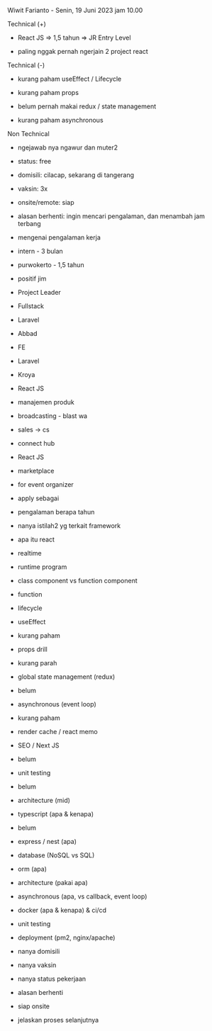 Wiwit Farianto - Senin, 19 Juni 2023 jam 10.00  

  

Technical (+)  

- React JS => 1,5 tahun => JR Entry Level  
    
- paling nggak pernah ngerjain 2 project react  
    

Technical (-)  

- kurang paham useEffect / Lifecycle  
    
- kurang paham props  
    
- belum pernah makai redux / state management  
    
- kurang paham asynchronous  
    

Non Technical  

- ngejawab nya ngawur dan muter2  
    
- status: free  
    
- domisili: cilacap, sekarang di tangerang  
    
- vaksin: 3x  
    
- onsite/remote: siap  
    
- alasan berhenti: ingin mencari pengalaman, dan menambah jam terbang   
    

  

  

- mengenai pengalaman kerja  
    

- intern - 3 bulan  
    
- purwokerto - 1,5 tahun  
    

- positif jim  
    

- Project Leader  
    
- Fullstack  
    
- Laravel  
    

- Abbad  
    

- FE  
    
- Laravel  
    

- Kroya  
    

- React JS  
    
- manajemen produk  
    
- broadcasting - blast wa  
    
- sales -> cs  
    

- connect hub  
    

- React JS  
    
- marketplace  
    
- for event organizer  
    

- apply sebagai  
    
- pengalaman berapa tahun  
    
- nanya istilah2 yg terkait framework  
    

- apa itu react  
    

- realtime  
    
- runtime program  
    

- class component vs function component  
    

- function  
    

- lifecycle  
    

- useEffect  
    
- kurang paham  
    

- props drill  
    

- kurang parah  
    

- global state management (redux)  
    

- belum  
    

- asynchronous (event loop)  
    

- kurang paham  
    

- render cache / react memo  
    
- SEO / Next JS  
    

- belum  
    

- unit testing  
    

- belum  
    

- architecture (mid)  
    

- typescript (apa & kenapa)  
    

- belum  
    

- express / nest (apa)  
    
- database (NoSQL vs SQL)  
    
- orm (apa)  
    
- architecture (pakai apa)  
    
- asynchronous (apa, vs callback, event loop)  
    
- docker (apa & kenapa) & ci/cd  
    
- unit testing  
    
- deployment (pm2, nginx/apache)  
    

- nanya domisili  
    
- nanya vaksin  
    
- nanya status pekerjaan  
    
- alasan berhenti  
    
- siap onsite  
    
- jelaskan proses selanjutnya